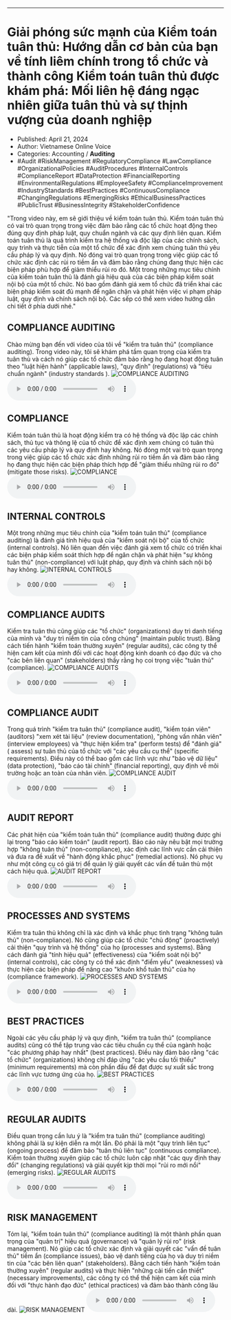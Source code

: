 
---

# Giải phóng sức mạnh của Kiểm toán tuân thủ: Hướng dẫn cơ bản của bạn về tính liêm chính trong tổ chức và thành công Kiểm toán tuân thủ được khám phá: Mối liên hệ đáng ngạc nhiên giữa tuân thủ và sự thịnh vượng của doanh nghiệp

- Published: April 21, 2024
- Author: Vietnamese Online Voice
- Categories: Accounting / **Auditing**
- #Audit #RiskManagement #RegulatoryCompliance #LawCompliance #OrganizationalPolicies #AuditProcedures #InternalControls #ComplianceReport #DataProtection #FinancialReporting #EnvironmentalRegulations #EmployeeSafety #ComplianceImprovement #IndustryStandards #BestPractices #ContinuousCompliance #ChangingRegulations #EmergingRisks #EthicalBusinessPractices #PublicTrust #BusinessIntegrity #StakeholderConfidence

"Trong video này, em sẽ giới thiệu về kiểm toán tuân thủ. Kiểm toán tuân thủ có vai trò quan trọng trong việc đảm bảo rằng các tổ chức hoạt động theo đúng quy định pháp luật, quy chuẩn ngành và các quy định liên quan. Kiểm toán tuân thủ là quá trình kiểm tra hệ thống và độc lập của các chính sách, quy trình và thực tiễn của một tổ chức để xác định xem chúng tuân thủ yêu cầu pháp lý và quy định. Nó đóng vai trò quan trọng trong việc giúp các tổ chức xác định các rủi ro tiềm ẩn và đảm bảo rằng chúng đang thực hiện các biện pháp phù hợp để giảm thiểu rủi ro đó. Một trong những mục tiêu chính của kiểm toán tuân thủ là đánh giá hiệu quả của các biện pháp kiểm soát nội bộ của một tổ chức. Nó bao gồm đánh giá xem tổ chức đã triển khai các biện pháp kiểm soát đủ mạnh để ngăn chặn và phát hiện việc vi phạm pháp luật, quy định và chính sách nội bộ. Các sếp có thể xem video hướng dẫn chi tiết ở phía dưới nhé."


## COMPLIANCE AUDITING

Chào mừng bạn đến với video của tôi về "kiểm tra tuân thủ" (compliance auditing). Trong video này, tôi sẽ khám phá tầm quan trọng của kiểm tra tuân thủ và cách nó giúp các tổ chức đảm bảo rằng họ đang hoạt động tuân theo "luật hiện hành" (applicable laws), "quy định" (regulations) và "tiêu chuẩn ngành" (industry standards ).
![COMPLIANCE AUDITING](https://http-archiver-apis-production-80.schnworks.com/storage/images/transitions/2024-04-21/transition--9800222436-Montserrat-ExtraBold-673AB7.jpg)
<audio controls>
    <source src="https://http-archiver-apis-production-80.schnworks.com/storage/audio/file-21010016228.mp3" type="audio/mpeg">
</audio>



## COMPLIANCE

Kiểm toán tuân thủ là hoạt động kiểm tra có hệ thống và độc lập các chính sách, thủ tục và thông lệ của tổ chức để xác định xem chúng có tuân thủ các yêu cầu pháp lý và quy định hay không. Nó đóng một vai trò quan trọng trong việc giúp các tổ chức xác định những rủi ro tiềm ẩn và đảm bảo rằng họ đang thực hiện các biện pháp thích hợp để "giảm thiểu những rủi ro đó" (mitigate those risks).
![COMPLIANCE](https://http-archiver-apis-production-80.schnworks.com/storage/images/transitions/2024-04-21/transition-28202175511-Montserrat-Regular-880E4F.jpg)
<audio controls>
    <source src="https://http-archiver-apis-production-80.schnworks.com/storage/audio/file-8828526190.mp3" type="audio/mpeg">
</audio>



## INTERNAL CONTROLS

Một trong những mục tiêu chính của "kiểm toán tuân thủ" (compliance auditing) là đánh giá tính hiệu quả của "kiểm soát nội bộ" của tổ chức (internal controls). Nó liên quan đến việc đánh giá xem tổ chức có triển khai các biện pháp kiểm soát thích hợp để ngăn chặn và phát hiện "sự không tuân thủ" (non-compliance) với luật pháp, quy định và chính sách nội bộ hay không.
![INTERNAL CONTROLS](https://http-archiver-apis-production-80.schnworks.com/storage/images/transitions/2024-04-21/transition--5591063116-Montserrat-Thin-512DA8.jpg)
<audio controls>
    <source src="https://http-archiver-apis-production-80.schnworks.com/storage/audio/file-5339129283.mp3" type="audio/mpeg">
</audio>



## COMPLIANCE AUDITS

Kiểm tra tuân thủ cũng giúp các "tổ chức" (organizations) duy trì danh tiếng của mình và "duy trì niềm tin của công chúng" (maintain public trust). Bằng cách tiến hành "kiểm toán thường xuyên" (regular audits), các công ty thể hiện cam kết của mình đối với các hoạt động kinh doanh có đạo đức và cho "các bên liên quan" (stakeholders) thấy rằng họ coi trọng việc "tuân thủ" (compliance).
![COMPLIANCE AUDITS](https://http-archiver-apis-production-80.schnworks.com/storage/images/transitions/2024-04-21/transition--8110285623-Montserrat-Medium-283593.jpg)
<audio controls>
    <source src="https://http-archiver-apis-production-80.schnworks.com/storage/audio/file-31800047328.mp3" type="audio/mpeg">
</audio>



## COMPLIANCE AUDIT

Trong quá trình "kiểm tra tuân thủ" (compliance audit), "kiểm toán viên" (auditors) "xem xét tài liệu" (review documentation), "phỏng vấn nhân viên" (interview employees) và "thực hiện kiểm tra" (perform tests) để "đánh giá" ( assess) sự tuân thủ của tổ chức với "các yêu cầu cụ thể" (specific requirements). Điều này có thể bao gồm các lĩnh vực như "bảo vệ dữ liệu" (data protection), "báo cáo tài chính" (financial reporting), quy định về môi trường hoặc an toàn của nhân viên.
![COMPLIANCE AUDIT](https://http-archiver-apis-production-80.schnworks.com/storage/images/transitions/2024-04-21/transition--2970222779-Montserrat-Regular-303F9F.jpg)
<audio controls>
    <source src="https://http-archiver-apis-production-80.schnworks.com/storage/audio/file-35569963886.mp3" type="audio/mpeg">
</audio>



## AUDIT REPORT

Các phát hiện của "kiểm toán tuân thủ" (compliance audit) thường được ghi lại trong "báo cáo kiểm toán" (audit report). Báo cáo này nêu bật mọi trường hợp "không tuân thủ" (non-compliance), xác định các lĩnh vực cần cải thiện và đưa ra đề xuất về "hành động khắc phục" (remedial actions). Nó phục vụ như một công cụ có giá trị để quản lý giải quyết các vấn đề tuân thủ một cách hiệu quả.
![AUDIT REPORT](https://http-archiver-apis-production-80.schnworks.com/storage/images/transitions/2024-04-21/transition-19468629642-Montserrat-Bold-7B1FA2.jpg)
<audio controls>
    <source src="https://http-archiver-apis-production-80.schnworks.com/storage/audio/file-26427284205.mp3" type="audio/mpeg">
</audio>



## PROCESSES AND SYSTEMS

Kiểm tra tuân thủ không chỉ là xác định và khắc phục tình trạng "không tuân thủ" (non-compliance). Nó cũng giúp các tổ chức "chủ động" (proactively) cải thiện "quy trình và hệ thống" của họ (processes and systems). Bằng cách đánh giá "tính hiệu quả" (effectiveness) của "kiểm soát nội bộ" (internal controls), các công ty có thể xác định "điểm yếu" (weaknesses) và thực hiện các biện pháp để nâng cao "khuôn khổ tuân thủ" của họ (compliance framework).
![PROCESSES AND SYSTEMS](https://http-archiver-apis-production-80.schnworks.com/storage/images/transitions/2024-04-21/transition-6952227470-Montserrat-Bold-303F9F.jpg)
<audio controls>
    <source src="https://http-archiver-apis-production-80.schnworks.com/storage/audio/file-7594103705.mp3" type="audio/mpeg">
</audio>



## BEST PRACTICES

Ngoài các yêu cầu pháp lý và quy định, "kiểm tra tuân thủ" (compliance audits) cũng có thể tập trung vào các tiêu chuẩn cụ thể của ngành hoặc "các phương pháp hay nhất" (best practices). Điều này đảm bảo rằng "các tổ chức" (organizations) không chỉ đáp ứng "các yêu cầu tối thiểu" (minimum requirements) mà còn phấn đấu để đạt được sự xuất sắc trong các lĩnh vực tương ứng của họ.
![BEST PRACTICES](https://http-archiver-apis-production-80.schnworks.com/storage/images/transitions/2024-04-21/transition--10649316348-Montserrat-Medium-4A148C.jpg)
<audio controls>
    <source src="https://http-archiver-apis-production-80.schnworks.com/storage/audio/file-36203692653.mp3" type="audio/mpeg">
</audio>



## REGULAR AUDITS

Điều quan trọng cần lưu ý là "kiểm tra tuân thủ" (compliance auditing) không phải là sự kiện diễn ra một lần. Đó phải là một "quy trình liên tục" (ongoing process) để đảm bảo "tuân thủ liên tục" (continuous compliance). Kiểm toán thường xuyên giúp các tổ chức luôn cập nhật "các quy định thay đổi" (changing regulations) và giải quyết kịp thời mọi "rủi ro mới nổi" (emerging risks).
![REGULAR AUDITS](https://http-archiver-apis-production-80.schnworks.com/storage/images/transitions/2024-04-21/transition--10702488477-Montserrat-Regular-7B1FA2.jpg)
<audio controls>
    <source src="https://http-archiver-apis-production-80.schnworks.com/storage/audio/file-49295745052.mp3" type="audio/mpeg">
</audio>



## RISK MANAGEMENT

Tóm lại, "kiểm toán tuân thủ" (compliance auditing) là một thành phần quan trọng của "quản trị" hiệu quả (governance) và "quản lý rủi ro" (risk management). Nó giúp các tổ chức xác định và giải quyết các "vấn đề tuân thủ" tiềm ẩn (compliance issues), bảo vệ danh tiếng của họ và duy trì niềm tin của "các bên liên quan" (stakeholders). Bằng cách tiến hành "kiểm toán thường xuyên" (regular audits) và thực hiện "những cải tiến cần thiết" (necessary improvements), các công ty có thể thể hiện cam kết của mình đối với "thực hành đạo đức" (ethical practices) và đảm bảo thành công lâu dài.
![RISK MANAGEMENT](https://http-archiver-apis-production-80.schnworks.com/storage/images/transitions/2024-04-21/transition-5230582921-Montserrat-Bold-512DA8.jpg)
<audio controls>
    <source src="https://http-archiver-apis-production-80.schnworks.com/storage/audio/file-3150867142.mp3" type="audio/mpeg">
</audio>

